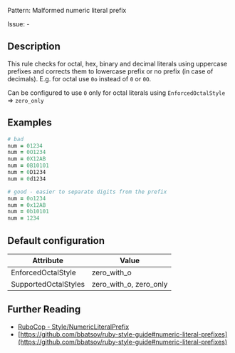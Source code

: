 Pattern: Malformed numeric literal prefix

Issue: -

## Description

This rule checks for octal, hex, binary and decimal literals using
uppercase prefixes and corrects them to lowercase prefix
or no prefix (in case of decimals). E.g. for octal use `0o` instead of `0` or `0O`.

Can be configured to use `0` only for octal literals using `EnforcedOctalStyle` => `zero_only`

## Examples

```ruby
# bad
num = 01234
num = 0O1234
num = 0X12AB
num = 0B10101
num = 0D1234
num = 0d1234

# good - easier to separate digits from the prefix
num = 0o1234
num = 0x12AB
num = 0b10101
num = 1234
```

## Default configuration

Attribute | Value
--- | ---
EnforcedOctalStyle | zero_with_o
SupportedOctalStyles | zero_with_o, zero_only

## Further Reading

* [RuboCop - Style/NumericLiteralPrefix](https://rubocop.readthedocs.io/en/latest/cops_style/#stylenumericliteralprefix)
* [https://github.com/bbatsov/ruby-style-guide#numeric-literal-prefixes](https://github.com/bbatsov/ruby-style-guide#numeric-literal-prefixes)

